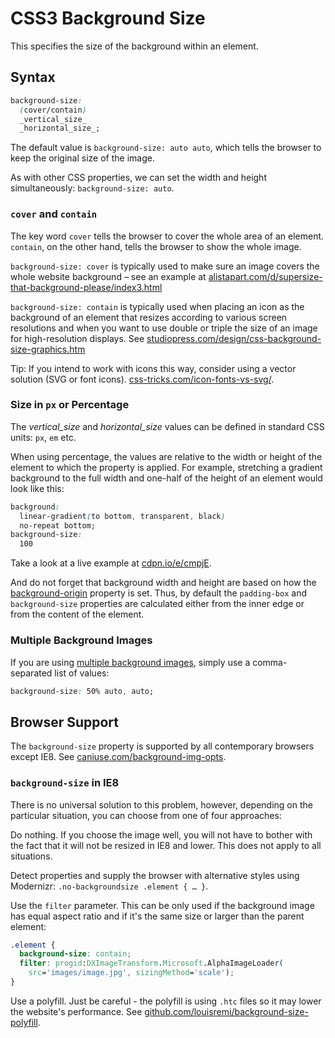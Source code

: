 CSS3 Background Size
====================

This specifies the size of the background within an element.

Syntax
------

```css
background-size:
  (cover/contain)
  _vertical_size_
  _horizontal_size_;
```

The default value is `background-size: auto auto`, which tells the browser to
keep the original size of the image.

As with other CSS properties, we can set the width and height simultaneously:
`background-size: auto`.

### `cover` and `contain`

The key word `cover` tells the browser to cover the whole area of an element.
`contain`, on the other hand, tells the browser to show the whole image.

`background-size: cover` is typically used to make sure an image covers the
whole website background – see an example at
[alistapart.com/d/supersize-that-background-please/index3.html](http://alistapart.com/d/supersize-that-background-please/index3.html)

`background-size: contain` is typically used when placing an icon as the
background of an element that resizes according to various screen resolutions
and when you want to use double or triple the size of an image for
high-resolution displays. See
[studiopress.com/design/css-background-size-graphics.htm](http://www.studiopress.com/design/css-background-size-graphics.htm)

Tip: If you intend to work with icons this way, consider using a vector solution
(SVG or font icons).
[css-tricks.com/icon-fonts-vs-svg/](http://css-tricks.com/icon-fonts-vs-svg/).

### Size in `px` or Percentage

The *vertical_size* and *horizontal_size* values can be defined in standard
CSS units: `px`, `em` etc.

When using percentage, the values are relative to the width or height of the
element to which the property is applied. For example, stretching a gradient
background to the full width and one-half of the height of an element would look
like this:

```css
background:
  linear-gradient(to bottom, transparent, black)
  no-repeat bottom;
background-size:
  100
```

Take a look at a live example at
[cdpn.io/e/cmpjE](http://cdpn.io/e/cmpjE).

And do not forget that background width and height are based on how the
[background-origin](css3-background-origin.md) property is set. Thus, by
default the `padding-box` and `background-size` properties are calculated either
from the inner edge or from the content of the element.

### Multiple Background Images

If you are using [multiple background images](css3-multiple-backgrounds.md),
simply use a comma-separated list of values:

```css
background-size: 50% auto, auto;
```

Browser Support
---------------

The `background-size` property is supported by all contemporary browsers except
IE8. See
[caniuse.com/background-img-opts](http://caniuse.com/background-img-opts).

### `background-size` in IE8

There is no universal solution to this problem, however, depending on the
particular situation, you can choose from one of four approaches:

Do nothing. If you choose the image well, you will not have to bother with the
fact that it will not be resized in IE8 and lower. This does not apply to all
situations.

Detect properties and supply the browser with alternative styles using
Modernizr: `.no-backgroundsize .element { … }`.

Use the `filter` parameter. This can be only used if the background image has
equal aspect ratio and if it's the same size or larger than the parent element:

```css
.element {
  background-size: contain;
  filter: progid:DXImageTransform.Microsoft.AlphaImageLoader(
    src='images/image.jpg', sizingMethod='scale');
}
```

Use a polyfill. Just be careful - the polyfill is using `.htc` files so it may
lower the website's performance. See
[github.com/louisremi/background-size-polyfill](https://github.com/louisremi/background-size-polyfill).
